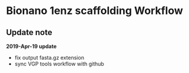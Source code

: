 # Bionano 1enz scaffolding Workflow
## Update note

**2019-Apr-19 update**
- fix output fasta.gz extension
- sync VGP tools workflow with github